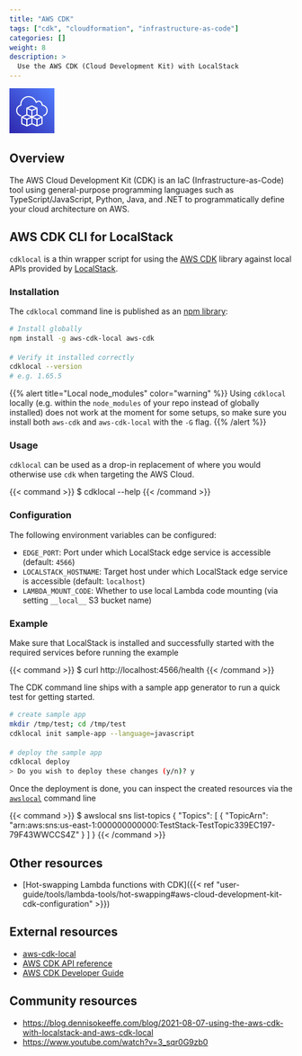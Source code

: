 ```yaml
---
title: "AWS CDK"
tags: ["cdk", "cloudformation", "infrastructure-as-code"]
categories: []
weight: 8
description: >
  Use the AWS CDK (Cloud Development Kit) with LocalStack
---
```


![AWS CDK](aws-cdk-logo.svg)
## Overview

The AWS Cloud Development Kit (CDK) is an IaC (Infrastructure-as-Code) tool using general-purpose programming languages such as TypeScript/JavaScript, Python, Java, and .NET to programmatically define your cloud architecture on AWS.

## AWS CDK CLI for LocalStack

`cdklocal` is a thin wrapper script for using the [AWS CDK](https://github.com/aws/aws-cdk) library against local APIs provided by [LocalStack](https://github.com/localstack/localstack).

### Installation

The `cdklocal` command line is published as an [npm library](https://www.npmjs.com/package/aws-cdk-local):

```bash
# Install globally
npm install -g aws-cdk-local aws-cdk

# Verify it installed correctly
cdklocal --version
# e.g. 1.65.5
```

{{% alert title="Local node_modules" color="warning" %}}
Using `cdklocal` locally (e.g. within the `node_modules` of your repo instead of globally installed) does not work at the moment for some setups, so make sure you install both `aws-cdk` and `aws-cdk-local` with the `-G` flag.
{{% /alert %}}

### Usage

`cdklocal` can be used as a drop-in replacement of where you would otherwise use `cdk` when targeting the AWS Cloud.

{{< command >}}
$ cdklocal --help
{{< /command >}}
### Configuration


The following environment variables can be configured:

* `EDGE_PORT`: Port under which LocalStack edge service is accessible (default: `4566`)
* `LOCALSTACK_HOSTNAME`: Target host under which LocalStack edge service is accessible (default: `localhost`)
* `LAMBDA_MOUNT_CODE`: Whether to use local Lambda code mounting (via setting `__local__` S3 bucket name)


### Example

Make sure that LocalStack is installed and successfully started with the required services before running the example

{{< command >}}
$ curl http://localhost:4566/health
{{< /command >}}

The CDK command line ships with a sample app generator to run a quick test for getting started.

```bash
# create sample app
mkdir /tmp/test; cd /tmp/test
cdklocal init sample-app --language=javascript

# deploy the sample app 
cdklocal deploy
> Do you wish to deploy these changes (y/n)? y
```

Once the deployment is done, you can inspect the created resources via the [`awslocal`](https://github.com/localstack/awscli-local) command line

{{< command >}}
$ awslocal sns list-topics
 {
     "Topics": [
         {
             "TopicArn": "arn:aws:sns:us-east-1:000000000000:TestStack-TestTopic339EC197-79F43WWCCS4Z"
         }
     ]
}
{{< /command >}}

## Other resources
- [Hot-swapping Lambda functions with CDK]({{< ref "user-guide/tools/lambda-tools/hot-swapping#aws-cloud-development-kit-cdk-configuration" >}})

## External resources

- [aws-cdk-local](https://github.com/localstack/aws-cdk-local)
- [AWS CDK API reference](https://docs.aws.amazon.com/cdk/api/latest/docs/aws-construct-library.html)
- [AWS CDK Developer Guide](https://docs.aws.amazon.com/cdk/latest/guide/home.html)

## Community resources

- https://blog.dennisokeeffe.com/blog/2021-08-07-using-the-aws-cdk-with-localstack-and-aws-cdk-local
- https://www.youtube.com/watch?v=3_sqr0G9zb0


